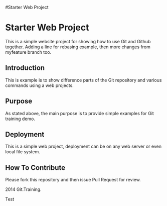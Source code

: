 #Starter Web Project

# Starter Web Project

This is a simple website project for showing how to use Git and Github together. Adding a line for rebasing example, then more changes from myfeature branch too.
## Introduction


This is example is to show difference parts of the Git repository and various commands using a web projects.

## Purpose

As stated above, the main purpose is to provide simple examples for Git training demo.

## Deployment

This is a simple web project, deployment can be on any web server or even local file system.

## How To Contribute

Please fork this repository and then issue Pull Request for review.

2014 Git.Training.

Test

